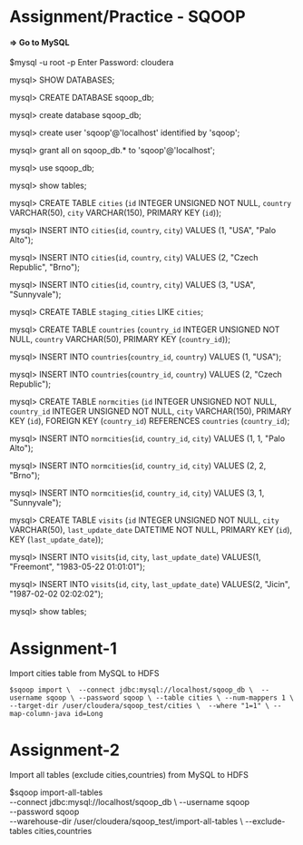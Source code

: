 Assignment/Practice - SQOOP
========

#### => Go to MySQL
$mysql -u root -p
Enter Password: cloudera

mysql> SHOW DATABASES;

mysql> CREATE DATABASE sqoop_db;

mysql> create database sqoop_db;

mysql> create user 'sqoop'@'localhost' identified by 'sqoop';

mysql> grant all on sqoop_db.* to 'sqoop'@'localhost';

mysql> use sqoop_db;

mysql> show tables;

mysql> CREATE TABLE `cities` (`id` INTEGER UNSIGNED NOT NULL, `country` VARCHAR(50), `city` VARCHAR(150), PRIMARY KEY (`id`));

mysql> INSERT INTO `cities`(`id`, `country`, `city`) VALUES (1, "USA", "Palo Alto");

mysql> INSERT INTO `cities`(`id`, `country`, `city`) VALUES (2, "Czech Republic", "Brno");

mysql> INSERT INTO `cities`(`id`, `country`, `city`) VALUES (3, "USA", "Sunnyvale");

mysql> CREATE TABLE `staging_cities` LIKE `cities`;

mysql> CREATE TABLE `countries` (`country_id` INTEGER UNSIGNED NOT NULL, `country` VARCHAR(50), PRIMARY KEY (`country_id`));

mysql> INSERT INTO `countries`(`country_id`, `country`) VALUES (1, "USA");

mysql> INSERT INTO `countries`(`country_id`, `country`) VALUES (2, "Czech Republic");

mysql> CREATE TABLE `normcities` (`id` INTEGER UNSIGNED NOT NULL, `country_id` INTEGER UNSIGNED NOT NULL, `city` VARCHAR(150), PRIMARY KEY (`id`), FOREIGN KEY (`country_id`) REFERENCES `countries`  (`country_id`);

mysql> INSERT INTO `normcities`(`id`, `country_id`, `city`) VALUES (1, 1, "Palo Alto");

mysql> INSERT INTO `normcities`(`id`, `country_id`, `city`) VALUES (2, 2, "Brno");

mysql> INSERT INTO `normcities`(`id`, `country_id`, `city`) VALUES (3, 1, "Sunnyvale");

mysql> CREATE TABLE `visits` (`id` INTEGER UNSIGNED NOT NULL, `city` VARCHAR(50), `last_update_date` DATETIME NOT NULL, PRIMARY KEY (`id`), KEY (`last_update_date`));

mysql> INSERT INTO `visits`(`id`, `city`, `last_update_date`) VALUES(1, "Freemont", "1983-05-22 01:01:01");

mysql> INSERT INTO `visits`(`id`, `city`, `last_update_date`) VALUES(2, "Jicin", "1987-02-02 02:02:02");

mysql> show tables;


Assignment-1
========

Import cities table from MySQL to HDFS

`$sqoop import \ 
	--connect jdbc:mysql://localhost/sqoop_db \ 
	--username sqoop \
	--password sqoop \
	--table cities \
	--num-mappers 1 \
	--target-dir /user/cloudera/sqoop_test/cities \ 
	--where "1=1" \
	--map-column-java id=Long` 

Assignment-2
========

Import all tables (exclude cities,countries) from MySQL to HDFS

$sqoop import-all-tables \
	--connect jdbc:mysql://localhost/sqoop_db \ 
	--username sqoop \
	--password sqoop \
	--warehouse-dir /user/cloudera/sqoop_test/import-all-tables \ 
	--exclude-tables cities,countries 


